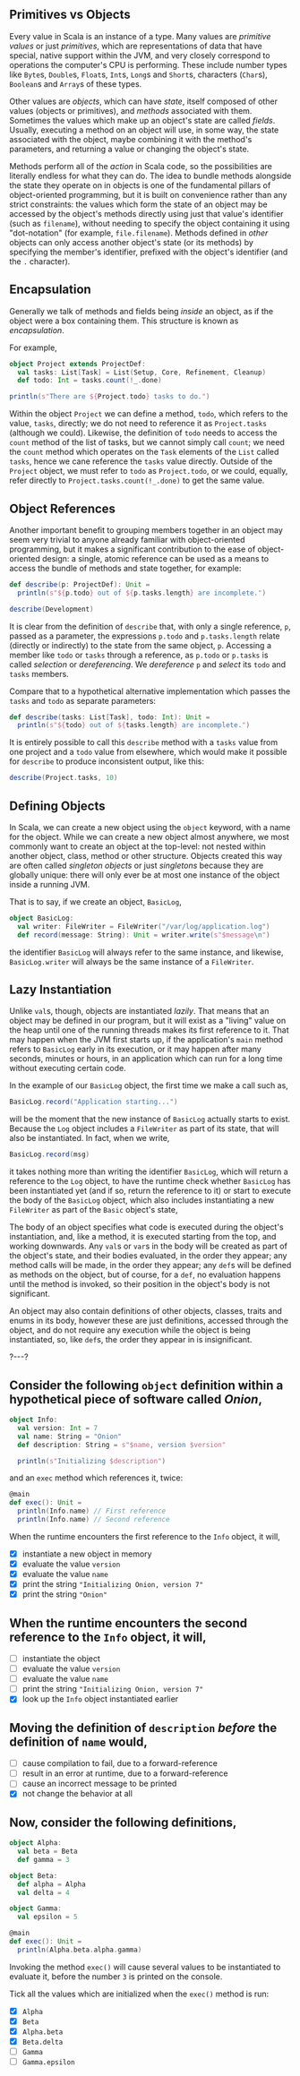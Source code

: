 ## Primitives vs Objects

Every value in Scala is an instance of a type. Many values are _primitive values_ or just _primitives_, which
are representations of data that have special, native support within the JVM, and very closely correspond to
operations the computer's CPU is performing. These include number types like `Byte`s, `Double`s, `Float`s,
`Int`s, `Long`s and `Short`s, characters (`Char`s), `Boolean`s and `Array`s of these types.

Other values are _objects_, which can have _state_, itself composed of other values (objects or primitives), and
_methods_ associated with them. Sometimes the values which make up an object's state are called _fields_.
Usually, executing a method on an object will use, in some way, the state associated with the object, maybe
combining it with the method's parameters, and returning a value or changing the object's state.

Methods perform all of the _action_ in Scala code, so the possibilities are literally endless for what they can
do. The idea to bundle methods alongside the state they operate on in objects is one of the fundamental pillars
of object-oriented programming, but it is built on convenience rather than any strict constraints: the values
which form the state of an object may be accessed by the object's methods directly using just that value's
identifier (such as `filename`), without needing to specify the object containing it using "dot-notation"
(for example, `file.filename`). Methods defined in _other_ objects can only access another object's state (or
its methods) by specifying the member's identifier, prefixed with the object's identifier (and the `.`
character).

## Encapsulation

Generally we talk of methods and fields being _inside_ an object, as if the object were a box containing them.
This structure is known as _encapsulation_.

For example,
```scala
object Project extends ProjectDef:
  val tasks: List[Task] = List(Setup, Core, Refinement, Cleanup)
  def todo: Int = tasks.count(!_.done) 

println(s"There are ${Project.todo} tasks to do.")
```

Within the object `Project` we can define a method, `todo`, which refers to the value, `tasks`, directly; we
do not need to reference it as `Project.tasks` (although we could). Likewise, the definition of `todo` needs to
access the `count` method of the list of tasks, but we cannot simply call `count`; we need the `count` method
which operates on the `Task` elements of the `List` called `tasks`, hence we cane reference the `tasks` value
directly. Outside of the `Project` object, we must refer to `todo` as `Project.todo`, or we could, equally,
refer directly to `Project.tasks.count(!_.done)` to get the same value.

## Object References

Another important benefit to grouping members together in an object may seem very trivial to anyone already
familiar with object-oriented programming, but it makes a significant contribution to the ease of
object-oriented design: a single, atomic reference can be used as a means to access the bundle of methods and
state together, for example:

```scala
def describe(p: ProjectDef): Unit =
  println(s"${p.todo} out of ${p.tasks.length} are incomplete.")

describe(Development)
```

It is clear from the definition of `describe` that, with only a single reference, `p`, passed as a parameter,
the expressions `p.todo` and `p.tasks.length` relate (directly or indirectly) to the state from the same object,
`p`. Accessing a member like `todo` or `tasks` through a reference, as `p.todo` or `p.tasks` is called
_selection_ or _dereferencing_. We _dereference_ `p` and _select_ its `todo` and `tasks` members.

Compare that to a hypothetical alternative implementation which passes the `tasks` and `todo` as separate
parameters:

```scala
def describe(tasks: List[Task], todo: Int): Unit =
  println(s"${todo} out of ${tasks.length} are incomplete.")
```

It is entirely possible to call this `describe` method with a `tasks` value from one project and a `todo` value
from elsewhere, which would make it possible for `describe` to produce inconsistent output, like this:

```scala
describe(Project.tasks, 10)
```

## Defining Objects

In Scala, we can create a new object using the `object` keyword, with a name for the object. While we can create
a new object almost anywhere, we most commonly want to create an object at the top-level: not nested within
another object, class, method or other structure. Objects created this way are often called _singleton objects_
or just _singletons_ because they are globally unique: there will only ever be at most one instance of the
object inside a running JVM.

That is to say, if we create an object, `BasicLog`,
```scala
object BasicLog:
  val writer: FileWriter = FileWriter("/var/log/application.log")
  def record(message: String): Unit = writer.write(s"$message\n")
```
the identifier `BasicLog` will always refer to the same instance, and likewise, `BasicLog.writer` will always be
the same instance of a `FileWriter`.

## Lazy Instantiation

Unlike `val`s, though, objects are instantiated _lazily_. That means that an object may be defined in our
program, but it will exist as a "living" value on the heap until one of the running threads makes its first
reference to it. That may happen when the JVM first starts up, if the application's `main` method refers to
`BasicLog` early in its execution, or it may happen after many seconds, minutes or hours, in an application
which can run for a long time without executing certain code.

In the example of our `BasicLog` object, the first time we make a call such as,
```scala
BasicLog.record("Application starting...")
```
will be the moment that the new instance of `BasicLog` actually starts to exist. Because the `Log` object
includes a `FileWriter` as part of its state, that will also be instantiated. In fact, when we write,
```scala
BasicLog.record(msg)
```
it takes nothing more than writing the identifier `BasicLog`, which will return a reference to the `Log` object,
to have the runtime check whether `BasicLog` has been instantiated yet (and if so, return the reference to it)
or start to execute the body of the `BasicLog` object, which also includes instantiating a new `FileWriter` as
part of the `Basic` object's state,

The body of an object specifies what code is executed during the object's instantiation, and, like a method, it
is executed starting from the top, and working downwards. Any `val`s or `var`s in the body will be created as
part of the object's state, and their bodies evaluated, in the order they appear; any method calls will be made,
in the order they appear; any `def`s will be defined as methods on the object, but of course, for a `def`, no
evaluation happens until the method is invoked, so their position in the object's body is not significant.

An object may also contain definitions of other objects, classes, traits and enums in its body, however these
are just definitions, accessed through the object, and do not require any execution while the object is being
instantiated, so, like `def`s, the order they appear in is insignificant.

?---?

## Consider the following `object` definition within a hypothetical piece of software called _Onion_,

```scala
object Info:
  val version: Int = 7
  val name: String = "Onion"
  def description: String = s"$name, version $version"

  println(s"Initializing $description")
```
and an `exec` method which references it, twice:

```scala
@main
def exec(): Unit =
  println(Info.name) // First reference
  println(Info.name) // Second reference
```

When the runtime encounters the first reference to the `Info` object, it will,
* [X] instantiate a new object in memory
* [X] evaluate the value `version`
* [X] evaluate the value `name`
* [X] print the string `"Initializing Onion, version 7"`
* [X] print the string `"Onion"`

## When the runtime encounters the second reference to the `Info` object, it will,

* [ ] instantiate the object
* [ ] evaluate the value `version`
* [ ] evaluate the value `name`
* [ ] print the string `"Initializing Onion, version 7"`
* [X] look up the `Info` object instantiated earlier

## Moving the definition of `description` _before_ the definition of `name` would,
- [ ] cause compilation to fail, due to a forward-reference
- [ ] result in an error at runtime, due to a forward-reference
- [ ] cause an incorrect message to be printed
- [X] not change the behavior at all

## Now, consider the following definitions,
```scala
object Alpha:
  val beta = Beta
  def gamma = 3

object Beta:
  def alpha = Alpha
  val delta = 4

object Gamma:
  val epsilon = 5

@main
def exec(): Unit =
  println(Alpha.beta.alpha.gamma)
```

Invoking the method `exec()` will cause several values to be instantiated to evaluate it, before the number `3`
is printed on the console.

Tick all the values which are initialized when the `exec()` method is run:

* [X] `Alpha`
* [X] `Beta`
* [X] `Alpha.beta`
* [X] `Beta.delta`
* [ ] `Gamma`
* [ ] `Gamma.epsilon`